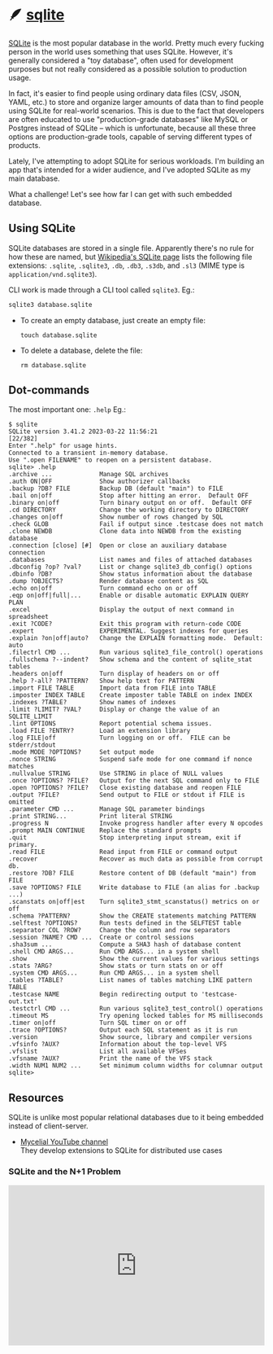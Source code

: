 # 🪶 [sqlite](https://www.sqlite.org)

[SQLite](https://www.sqlite.org/) is the most popular database in the world. Pretty much every fucking person in the world uses something that uses SQLite. However, it's generally considered a "toy database", often used for development purposes but not really considered as a possible solution to production usage.

In fact, it's easier to find people using ordinary data files (CSV, JSON, YAML, etc.) to store and organize larger amounts of data than to find people using SQLite for real-world scenarios. This is due to the fact that developers are often educated to use "production-grade databases" like MySQL or Postgres instead of SQLite – which is unfortunate, because all these three options are production-grade tools, capable of serving different types of products.

Lately, I've attempting to adopt SQLite for serious workloads. I'm building an app that's intended for a wider audience, and I've adopted SQLite as my main database.

What a challenge! Let's see how far I can get with such embedded database.

## Using SQLite

SQLite databases are stored in a single file. Apparently there's no rule for how these are named, but [Wikipedia's SQLite page](https://en.wikipedia.org/wiki/SQLite) lists the following file extensions: `.sqlite`, `.sqlite3`, `.db`, `.db3`, `.s3db`, and `.sl3` (MIME type is `application/vnd.sqlite3`).

CLI work is made through a CLI tool called `sqlite3`. Eg.:

```sh
sqlite3 database.sqlite
```

- To create an empty database, just create an empty file:
  ```
  touch database.sqlite
  ```
- To delete a database, delete the file:
  ```
  rm database.sqlite
  ```

## Dot-commands

The most important one: `.help` Eg.:

```
$ sqlite
SQLite version 3.41.2 2023-03-22 11:56:21                                                                                                                               [22/382]
Enter ".help" for usage hints.
Connected to a transient in-memory database.
Use ".open FILENAME" to reopen on a persistent database.
sqlite> .help
.archive ...             Manage SQL archives
.auth ON|OFF             Show authorizer callbacks
.backup ?DB? FILE        Backup DB (default "main") to FILE
.bail on|off             Stop after hitting an error.  Default OFF
.binary on|off           Turn binary output on or off.  Default OFF
.cd DIRECTORY            Change the working directory to DIRECTORY
.changes on|off          Show number of rows changed by SQL
.check GLOB              Fail if output since .testcase does not match
.clone NEWDB             Clone data into NEWDB from the existing database
.connection [close] [#]  Open or close an auxiliary database connection
.databases               List names and files of attached databases
.dbconfig ?op? ?val?     List or change sqlite3_db_config() options
.dbinfo ?DB?             Show status information about the database
.dump ?OBJECTS?          Render database content as SQL
.echo on|off             Turn command echo on or off
.eqp on|off|full|...     Enable or disable automatic EXPLAIN QUERY PLAN
.excel                   Display the output of next command in spreadsheet
.exit ?CODE?             Exit this program with return-code CODE
.expert                  EXPERIMENTAL. Suggest indexes for queries
.explain ?on|off|auto?   Change the EXPLAIN formatting mode.  Default: auto
.filectrl CMD ...        Run various sqlite3_file_control() operations
.fullschema ?--indent?   Show schema and the content of sqlite_stat tables
.headers on|off          Turn display of headers on or off
.help ?-all? ?PATTERN?   Show help text for PATTERN
.import FILE TABLE       Import data from FILE into TABLE
.imposter INDEX TABLE    Create imposter table TABLE on index INDEX
.indexes ?TABLE?         Show names of indexes
.limit ?LIMIT? ?VAL?     Display or change the value of an SQLITE_LIMIT
.lint OPTIONS            Report potential schema issues.
.load FILE ?ENTRY?       Load an extension library
.log FILE|off            Turn logging on or off.  FILE can be stderr/stdout
.mode MODE ?OPTIONS?     Set output mode
.nonce STRING            Suspend safe mode for one command if nonce matches
.nullvalue STRING        Use STRING in place of NULL values
.once ?OPTIONS? ?FILE?   Output for the next SQL command only to FILE
.open ?OPTIONS? ?FILE?   Close existing database and reopen FILE
.output ?FILE?           Send output to FILE or stdout if FILE is omitted
.parameter CMD ...       Manage SQL parameter bindings
.print STRING...         Print literal STRING
.progress N              Invoke progress handler after every N opcodes
.prompt MAIN CONTINUE    Replace the standard prompts
.quit                    Stop interpreting input stream, exit if primary.
.read FILE               Read input from FILE or command output
.recover                 Recover as much data as possible from corrupt db.
.restore ?DB? FILE       Restore content of DB (default "main") from FILE
.save ?OPTIONS? FILE     Write database to FILE (an alias for .backup ...)
.scanstats on|off|est    Turn sqlite3_stmt_scanstatus() metrics on or off
.schema ?PATTERN?        Show the CREATE statements matching PATTERN
.selftest ?OPTIONS?      Run tests defined in the SELFTEST table
.separator COL ?ROW?     Change the column and row separators
.session ?NAME? CMD ...  Create or control sessions
.sha3sum ...             Compute a SHA3 hash of database content
.shell CMD ARGS...       Run CMD ARGS... in a system shell
.show                    Show the current values for various settings
.stats ?ARG?             Show stats or turn stats on or off
.system CMD ARGS...      Run CMD ARGS... in a system shell
.tables ?TABLE?          List names of tables matching LIKE pattern TABLE
.testcase NAME           Begin redirecting output to 'testcase-out.txt'
.testctrl CMD ...        Run various sqlite3_test_control() operations
.timeout MS              Try opening locked tables for MS milliseconds
.timer on|off            Turn SQL timer on or off
.trace ?OPTIONS?         Output each SQL statement as it is run
.version                 Show source, library and compiler versions
.vfsinfo ?AUX?           Information about the top-level VFS
.vfslist                 List all available VFSes
.vfsname ?AUX?           Print the name of the VFS stack
.width NUM1 NUM2 ...     Set minimum column widths for columnar output
sqlite>
```

## Resources

SQLite is unlike most popular relational databases due to it being embedded instead of client-server.

- [Mycelial YouTube channel](https://www.youtube.com/channel/UCgmu4SU8x0K_Uodq7sPATmw)  
  They develop extensions to SQLite for distributed use cases

### SQLite and the N+1 Problem

<p style="text-align:center">
  <iframe src="https://www.youtube.com/embed/qPfAQY_RahA" title="YouTube video player" frameborder="0" allow="accelerometer; autoplay; clipboard-write; encrypted-media; gyroscope; picture-in-picture; web-share" allowfullscreen  style="max-width:560px;height:315px;width:100%"></iframe>
</p>
